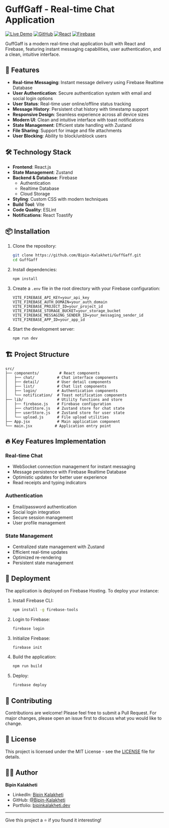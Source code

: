 # GuffGaff - Real-time Chat Application

[![Live Demo](https://img.shields.io/badge/demo-live-brightgreen.svg)](https://chatapp-e9717.firebaseapp.com)
[![GitHub](https://img.shields.io/github/license/Bipin-Kalakheti/GuffGaff)](https://github.com/Bipin-Kalakheti/GuffGaff/blob/main/LICENSE)
[![React](https://img.shields.io/badge/react-%2320232a.svg?style=flat&logo=react&logoColor=%2361DAFB)](https://reactjs.org/)
[![Firebase](https://img.shields.io/badge/firebase-%23039BE5.svg?style=flat&logo=firebase)](https://firebase.google.com/)

GuffGaff is a modern real-time chat application built with React and Firebase, featuring instant messaging capabilities, user authentication, and a clean, intuitive interface.

## 🚀 Features

- **Real-time Messaging**: Instant message delivery using Firebase Realtime Database
- **User Authentication**: Secure authentication system with email and social login options
- **User Status**: Real-time user online/offline status tracking
- **Message History**: Persistent chat history with timestamp support
- **Responsive Design**: Seamless experience across all device sizes
- **Modern UI**: Clean and intuitive interface with toast notifications
- **State Management**: Efficient state handling with Zustand
- **File Sharing**: Support for image and file attachments
- **User Blocking**: Ability to block/unblock users

## 🛠️ Technology Stack

- **Frontend**: React.js
- **State Management**: Zustand
- **Backend & Database**: Firebase
  - Authentication
  - Realtime Database
  - Cloud Storage
- **Styling**: Custom CSS with modern techniques
- **Build Tool**: Vite
- **Code Quality**: ESLint
- **Notifications**: React Toastify

## 📦 Installation

1. Clone the repository:
   ```bash
   git clone https://github.com/Bipin-Kalakheti/GuffGaff.git
   cd GuffGaff
   ```

2. Install dependencies:
   ```bash
   npm install
   ```

3. Create a `.env` file in the root directory with your Firebase configuration:
   ```env
   VITE_FIREBASE_API_KEY=your_api_key
   VITE_FIREBASE_AUTH_DOMAIN=your_auth_domain
   VITE_FIREBASE_PROJECT_ID=your_project_id
   VITE_FIREBASE_STORAGE_BUCKET=your_storage_bucket
   VITE_FIREBASE_MESSAGING_SENDER_ID=your_messaging_sender_id
   VITE_FIREBASE_APP_ID=your_app_id
   ```

4. Start the development server:
   ```bash
   npm run dev
   ```

## 🏗️ Project Structure

```
src/
├── components/         # React components
│   ├── chat/          # Chat interface components
│   ├── detail/        # User detail components
│   ├── list/          # Chat list components
│   ├── login/         # Authentication components
│   └── notification/  # Toast notification components
├── lib/               # Utility functions and store
│   ├── firebase.js    # Firebase configuration
│   ├── chatStore.js   # Zustand store for chat state
│   ├── userStore.js   # Zustand store for user state
│   └── upload.js      # File upload utilities
├── App.jsx            # Main application component
└── main.jsx          # Application entry point
```

## 🔥 Key Features Implementation

### Real-time Chat
- WebSocket connection management for instant messaging
- Message persistence with Firebase Realtime Database
- Optimistic updates for better user experience
- Read receipts and typing indicators

### Authentication
- Email/password authentication
- Social login integration
- Secure session management
- User profile management

### State Management
- Centralized state management with Zustand
- Efficient real-time updates
- Optimized re-rendering
- Persistent state management

## 🚀 Deployment

The application is deployed on Firebase Hosting. To deploy your instance:

1. Install Firebase CLI:
   ```bash
   npm install -g firebase-tools
   ```

2. Login to Firebase:
   ```bash
   firebase login
   ```

3. Initialize Firebase:
   ```bash
   firebase init
   ```

4. Build the application:
   ```bash
   npm run build
   ```

5. Deploy:
   ```bash
   firebase deploy
   ```

## 🤝 Contributing

Contributions are welcome! Please feel free to submit a Pull Request. For major changes, please open an issue first to discuss what you would like to change.

## 📝 License

This project is licensed under the MIT License - see the [LICENSE](LICENSE) file for details.

## 👨‍💻 Author

**Bipin Kalakheti**
- LinkedIn: [Bipin Kalakheti](https://www.linkedin.com/in/bipin-kalakheti/)
- GitHub: [@Bipin-Kalakheti](https://github.com/Bipin-Kalakheti)
- Portfolio: [bipinkalakheti.dev](https://bipin-kalakheti.github.io/Portfolio/)

---

Give this project a ⭐️ if you found it interesting!